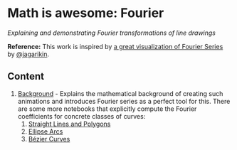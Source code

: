 # Math is awesome: Fourier
_Explaining and demonstrating Fourier transformations of line drawings_

__Reference:__ 
This work is inspired by [a great visualization of Fourier Series](https://mobile.twitter.com/jagarikin/status/962449509782495232) by [@jagarikin](https://mobile.twitter.com/jagarikin).

## Content
1. [Background](Fourier-Series-of-Curves-Background.ipynb) - Explains the mathematical background of creating such animations
and introduces Fourier series as a perfect tool for this. There are some more notebooks that
explicitly compute the Fourier coefficients for concrete classes of curves:
    1. [Straight Lines and Polygons](Fourier-Series-of-Curves-Example-1-Polygones.ipynb)
    2. [Ellipse Arcs](Fourier-Series-of-Curves-Example-2-Arcs.ipynb)
    3. [Bézier Curves](Fourier-Series-of-Curves-Example-3-Bezier.ipynb)
